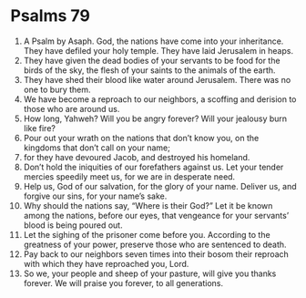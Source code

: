 ﻿
# Psalms 79
1. A Psalm by Asaph. God, the nations have come into your inheritance. They have defiled your holy temple. They have laid Jerusalem in heaps. 
2. They have given the dead bodies of your servants to be food for the birds of the sky, the flesh of your saints to the animals of the earth. 
3. They have shed their blood like water around Jerusalem. There was no one to bury them. 
4. We have become a reproach to our neighbors, a scoffing and derision to those who are around us. 
5. How long, Yahweh? Will you be angry forever? Will your jealousy burn like fire? 
6. Pour out your wrath on the nations that don’t know you, on the kingdoms that don’t call on your name; 
7. for they have devoured Jacob, and destroyed his homeland. 
8. Don’t hold the iniquities of our forefathers against us. Let your tender mercies speedily meet us, for we are in desperate need. 
9. Help us, God of our salvation, for the glory of your name. Deliver us, and forgive our sins, for your name’s sake. 
10. Why should the nations say, “Where is their God?” Let it be known among the nations, before our eyes, that vengeance for your servants’ blood is being poured out. 
11. Let the sighing of the prisoner come before you. According to the greatness of your power, preserve those who are sentenced to death. 
12. Pay back to our neighbors seven times into their bosom their reproach with which they have reproached you, Lord. 
13. So we, your people and sheep of your pasture, will give you thanks forever. We will praise you forever, to all generations. 
